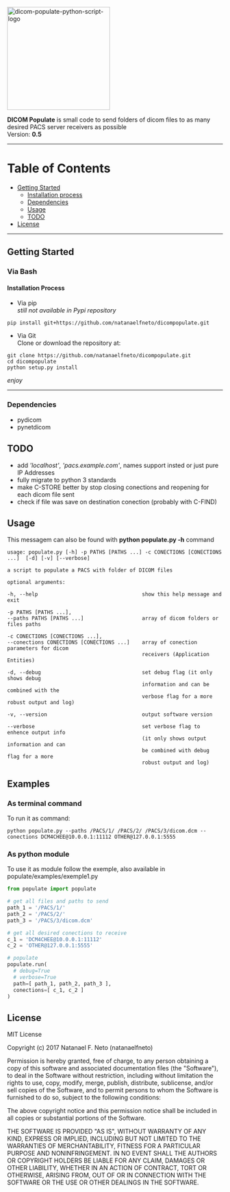 <p align="left">
  <a href="#">
    <img 
      alt="dicom-populate-python-script-logo" 
      src="https://raw.githubusercontent.com/natanaelfneto/dicompopulate/master/assets/dp-logo.png" 
      width="240" />
  </a>
</p>

**DICOM Populate** is small code to send folders of dicom files to as many desired PACS server receivers as possible\
Version: **0.5**
***
# Table of Contents
* [Getting Started](#getting-started)
    * [Installation process](#installation-process)
    * [Dependencies](#dependencies)
    * [Usage](#usage)
    * [TODO](#TODO)
* [License](#license)
***
## Getting Started
### Via Bash
#### Installation Process
* Via pip\
_still not available in Pypi repository_
```Shell
pip install git+https://github.com/natanaelfneto/dicompopulate.git
```
* Via Git\
Clone or download the repository at:
```Shell
git clone https://github.com/natanaelfneto/dicompopulate.git
cd dicompopulate
python setup.py install
```
_enjoy_
***
### Dependencies
- pydicom
- pynetdicom
## TODO
* add _'localhost'_, _'pacs.example.com'_, names support insted or just pure IP Addresses
* fully migrate to python 3 standards
* make C-STORE better by stop closing conections and reopening for each dicom file sent
* check if file was save on destination conection (probably with C-FIND)
## Usage
This messagem can also be found with **python populate.py -h** command
```ShellSession
usage: populate.py [-h] -p PATHS [PATHS ...] -c CONECTIONS [CONECTIONS ...]  [-d] [-v] [--verbose]

a script to populate a PACS with folder of DICOM files

optional arguments:

-h, --help                                  show this help message and exit

-p PATHS [PATHS ...], 
--paths PATHS [PATHS ...]                   array of dicom folders or files paths

-c CONECTIONS [CONECTIONS ...],
--conections CONECTIONS [CONECTIONS ...]    array of conection parameters for dicom 
                                            receivers (Application Entities)

-d, --debug                                 set debug flag (it only shows debug
                                            information and can be combined with the 
                                            verbose flag for a more robust output and log)

-v, --version                               output software version

--verbose                                   set verbose flag to enhence output info
                                            (it only shows output information and can
                                            be combined with debug flag for a more
                                            robust output and log)
```
## Examples
### As terminal command
To run it as command:
```Shell
python populate.py --paths /PACS/1/ /PACS/2/ /PACS/3/dicom.dcm --conections DCM4CHEE@10.0.0.1:11112 OTHER@127.0.0.1:5555
```
### As python module
To use it as module follow the exemple, also available in populate/examples/exemple1.py
```Python
from populate import populate

# get all files and paths to send
path_1 = '/PACS/1/'
path_2 = '/PACS/2/'
path_3 = '/PACS/3/dicom.dcm'

# get all desired conections to receive
c_1 = 'DCM4CHEE@10.0.0.1:11112'
c_2 = 'OTHER@127.0.0.1:5555'

# populate
populate.run(
  # debug=True
  # verbose=True
  path=[ path_1, path_2, path_3 ],
  conections=[ c_1, c_2 ]
)


```
## License
MIT License

Copyright (c) 2017 Natanael F. Neto (natanaelfneto)

Permission is hereby granted, free of charge, to any person obtaining a copy
of this software and associated documentation files (the "Software"), to deal
in the Software without restriction, including without limitation the rights
to use, copy, modify, merge, publish, distribute, sublicense, and/or sell
copies of the Software, and to permit persons to whom the Software is
furnished to do so, subject to the following conditions:

The above copyright notice and this permission notice shall be included in all
copies or substantial portions of the Software.

THE SOFTWARE IS PROVIDED "AS IS", WITHOUT WARRANTY OF ANY KIND, EXPRESS OR
IMPLIED, INCLUDING BUT NOT LIMITED TO THE WARRANTIES OF MERCHANTABILITY,
FITNESS FOR A PARTICULAR PURPOSE AND NONINFRINGEMENT. IN NO EVENT SHALL THE
AUTHORS OR COPYRIGHT HOLDERS BE LIABLE FOR ANY CLAIM, DAMAGES OR OTHER
LIABILITY, WHETHER IN AN ACTION OF CONTRACT, TORT OR OTHERWISE, ARISING FROM,
OUT OF OR IN CONNECTION WITH THE SOFTWARE OR THE USE OR OTHER DEALINGS IN THE
SOFTWARE.